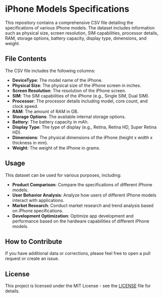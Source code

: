 # iPhone Models Specifications

This repository contains a comprehensive CSV file detailing the specifications of various iPhone models. The dataset includes information such as physical size, screen resolution, SIM capabilities, processor details, RAM, storage options, battery capacity, display type, dimensions, and weight.

## File Contents

The CSV file includes the following columns:

- **DeviceType**: The model name of the iPhone.
- **Physical Size**: The physical size of the iPhone screen in inches.
- **Screen Resolution**: The resolution of the iPhone screen.
- **SIM**: The SIM capabilities of the iPhone (e.g., Single SIM, Dual SIM).
- **Processor**: The processor details including model, core count, and clock speed.
- **RAM**: The amount of RAM in GB.
- **Storage Options**: The available internal storage options.
- **Battery**: The battery capacity in mAh.
- **Display Type**: The type of display (e.g., Retina, Retina HD, Super Retina HD).
- **Dimensions**: The physical dimensions of the iPhone (height x width x thickness in mm).
- **Weight**: The weight of the iPhone in grams.

## Usage

This dataset can be used for various purposes, including:

- **Product Comparison**: Compare the specifications of different iPhone models.
- **User Behavior Analysis**: Analyze how users of different iPhone models interact with applications.
- **Market Research**: Conduct market research and trend analysis based on iPhone specifications.
- **Development Optimization**: Optimize app development and performance based on the hardware capabilities of different iPhone models.

## How to Contribute

If you have additional data or corrections, please feel free to open a pull request or create an issue.

## License

This project is licensed under the MIT License - see the [LICENSE](LICENSE) file for details.
